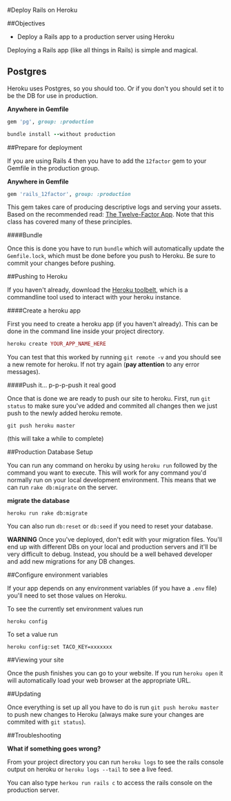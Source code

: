 #Deploy Rails on Heroku

##Objectives

* Deploy a Rails app to a production server using Heroku

Deploying a Rails app (like all things in Rails) is simple and magical.

## Postgres
Heroku uses Postgres, so you should too. Or if you don't you should set it to be the DB for use in production.

**Anywhere in Gemfile**

```rb
gem 'pg', group: :production
```

```rb
bundle install --without production
```

##Prepare for deployment

If you are using Rails 4 then you have to add the `12factor` gem to your Gemfile in the production group.

**Anywhere in Gemfile**

```rb
gem 'rails_12factor', group: :production
```

This gem takes care of producing descriptive logs and serving your assets. Based on the recommended read: [The Twelve-Factor App](http://12factor.net/). Note that this class has covered many of these principles.

####Bundle

Once this is done you have to run `bundle` which will automatically update the `Gemfile.lock`, which must be done before you push to Heroku. Be sure to commit your changes before pushing.

##Pushing to Heroku

If you haven't already, download the [Heroku toolbelt](https://toolbelt.heroku.com/), which is a commandline tool used to interact with your heroku instance.

####Create a heroku app

First you need to create a heroku app (if you haven't already). This can be done in the command line inside your project directory.

```rb
heroku create YOUR_APP_NAME_HERE
```

You can test that this worked by running `git remote -v` and you should see a new remote for heroku. If not try again (**pay attention** to any error messages).

####Push it... p-p-p-push it real good

Once that is done we are ready to push our site to heroku. First, run `git status` to make sure you've added and commited all changes then we just push to the newly added heroku remote.

```
git push heroku master
```

(this will take a while to complete)

##Production Database Setup

You can run any command on heroku by using `heroku run` followed by the command you want to execute. This will work for any command you'd normally run on your local development environment. This means that we can run `rake db:migrate` on the server.

**migrate the database**

```
heroku run rake db:migrate
```

You can also run `db:reset` or `db:seed` if you need to reset your database.

**WARNING**
Once you've deployed, don't edit with your migration files. You'll end up with different DBs on your local and production servers and it'll be very difficult to debug. Instead, you should be a well behaved developer and add new migrations for any DB changes.

##Configure environment variables

If your app depends on any environment variables (if you have a `.env` file) you'll need to set those values on Heroku.

To see the currently set environment values run

```
heroku config
```

To set a value run

```
heroku config:set TACO_KEY=xxxxxxx
```

##Viewing your site

Once the push finishes you can go to your website. If you run `heroku open` it will automatically load your web browser at the appropriate URL.

##Updating

Once everything is set up all you have to do is run `git push heroku master` to push new changes to Heroku (always make sure your changes are commited with `git status`).

##Troubleshooting

**What if something goes wrong?**

From your project directory you can run `heroku logs` to see the rails console output on heroku or `heroku logs --tail` to see a live feed.

You can also type `herkou run rails c` to access the rails console on the production server.
